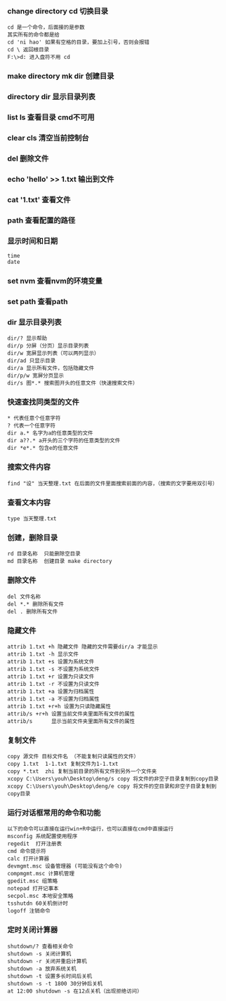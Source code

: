 ### change directory  cd  切换目录
    cd 是一个命令，后面接的是参数
    其实所有的命令都是给
    cd 'ni hao' 如果有空格的目录，要加上引号，否则会报错
    cd \ 返回根目录
    F:\>d: 进入盘符不用 cd
### make directory mk dir 创建目录
### directory dir 显示目录列表
### list ls 查看目录 cmd不可用
### clear cls 清空当前控制台
### del 删除文件

### echo 'hello' >> 1.txt 输出到文件
### cat '1.txt' 查看文件
### path 查看配置的路径

### 显示时间和日期
    time
    date


### set nvm 查看nvm的环境变量
### set path 查看path

### dir 显示目录列表
    dir/? 显示帮助
    dir/p 分屏（分页）显示目录列表 
    dir/w 宽屏显示列表（可以两列显示）
    dir/ad 只显示目录
    dir/a 显示所有文件，包括隐藏文件
    dir/p/w 宽屏分页显示
    dir/s 图*.* 搜索图开头的任意文件（快速搜索文件）
    


### 快速查找同类型的文件
    * 代表任意个任意字符
    ? 代表一个任意字符     
    dir a.* 名字为a的任意类型的文件
    dir a??.* a开头的三个字符的任意类型的文件
    dir *e*.* 包含e的任意文件

### 搜索文件内容
    find "设" 当天整理.txt 在后面的文件里面搜索前面的内容，（搜索的文字要用双引号）

### 查看文本内容
    type 当天整理.txt    

### 创建，删除目录
    rd 目录名称  只能删除空目录 
    md 目录名称  创建目录 make directory

### 删除文件
    del 文件名称
    del *.* 删除所有文件
    del . 删除所有文件

### 隐藏文件
    attrib 1.txt +h 隐藏文件 隐藏的文件需要dir/a 才能显示
    attrib 1.txt -h 显示文件
    attrib 1.txt +s 设置为系统文件
    attrib 1.txt -s 不设置为系统文件
    attrib 1.txt +r 设置为只读文件
    attrib 1.txt -r 不设置为只读文件
    attrib 1.txt +a 设置为归档属性
    attrib 1.txt -a 不设置为归档属性
    attrib 1.txt +r+h 设置为只读隐藏属性
    attrib/s +r+h 设置当前文件夹里面所有文件的属性
    attrib/s      显示当前文件夹里面所有文件的属性

### 复制文件
    copy 源文件 目标文件名 （不能复制只读属性的文件）
    copy 1.txt  1-1.txt 复制文件为1-1.txt
    copy *.txt  zhi 复制当前目录的所有文件到另外一个文件夹
    xcopy C:\Users\youh\Desktop\deng/s copy 将文件的非空子目录复制到copy目录
    xcopy C:\Users\youh\Desktop\deng/e copy 将文件的空目录和非空子目录复制到copy目录

### 运行对话框常用的命令和功能
    以下的命令可以直接在运行win+R中运行，也可以直接在cmd中直接运行
    msconfig 系统配置使用程序    
    regedit  打开注册表
    cmd 命令提示符
    calc 打开计算器
    devmgmt.msc 设备管理器 (可能没有这个命令)
    compmgmt.msc 计算机管理
    gpedit.msc 组策略
    notepad 打开记事本
    secpol.msc 本地安全策略
    tsshutdn 60关机倒计时
    logoff 注销命令

### 定时关闭计算器
    shutdown/? 查看相关命令
    shutdown -s 关闭计算机
    shutdown -r 关闭并重启计算机
    shutdown -a 放弃系统关机
    shutdown -t 设置多长时间后关机
    shutdown -s -t 1800 30分钟后关机
    at 12:00 shutdown -s 在12点关机（出现拒绝访问）



    
